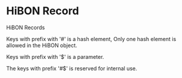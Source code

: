 # HiBON Record #

HiBON Records

Keys with prefix with '#' is a hash element, Only one hash element  is allowed in the HiBON object.

Keys with prefix with '$' is a parameter.

The keys with prefix '#$' is reserved for internal use.

